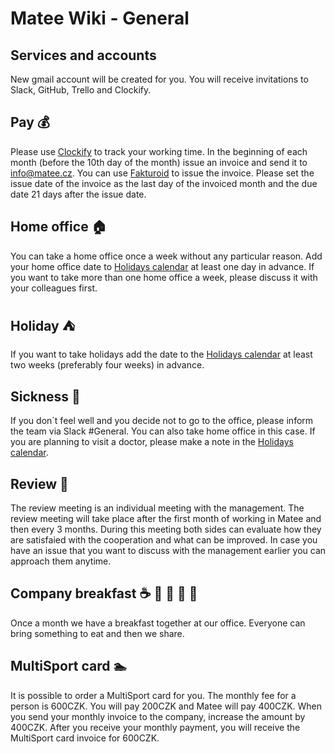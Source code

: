 # Matee Wiki - General

## Services and accounts
New gmail account will be created for you. You will receive invitations to Slack, GitHub, Trello and Clockify.

## Pay :moneybag:
Please use [Clockify](https://clockify.me/tracker) to track your working time. 
In the beginning of each month (before the 10th day of the month) issue an invoice and send it to info@matee.cz. You can use [Fakturoid](https://www.fakturoid.cz/) to issue the invoice. Please set the issue date of the invoice as the last day of the invoiced month and the due date 21 days after the issue date.

## Home office :house:
You can take a home office once a week without any particular reason. Add your home office date to [Holidays calendar](https://calendar.google.com/calendar/b/1?cid=bWF0ZWUuY3pfMjJwNWpxODgxN3A0aWt0bGY0bTc0bGZnY2dAZ3JvdXAuY2FsZW5kYXIuZ29vZ2xlLmNvbQ) at least one day in advance. If you want to take more than one home office a week, please discuss it with your colleagues first.
 
## Holiday :tent:
If you want to take holidays add the date to the [Holidays calendar](https://calendar.google.com/calendar/b/1?cid=bWF0ZWUuY3pfMjJwNWpxODgxN3A0aWt0bGY0bTc0bGZnY2dAZ3JvdXAuY2FsZW5kYXIuZ29vZ2xlLmNvbQ) at least two weeks (preferably four weeks) in advance.

## Sickness :pill:
If you don´t feel well and you decide not to go to the office, please inform the team via Slack #General. You can also take home office in this case. If you are planning to visit a doctor, please make a note in the [Holidays calendar](https://calendar.google.com/calendar/b/1?cid=bWF0ZWUuY3pfMjJwNWpxODgxN3A0aWt0bGY0bTc0bGZnY2dAZ3JvdXAuY2FsZW5kYXIuZ29vZ2xlLmNvbQ).

## Review :handshake:
The review meeting is an individual meeting with the management. The review meeting will take place after the first month of working in Matee and then every 3 months. During this meeting both sides can evaluate how they are satisfaied with the cooperation and what can be improved. In case you have an issue that you want to discuss with the management earlier you can approach them anytime.

## Company breakfast :coffee: :bread: :egg: :watermelon: :cake:
Once a month we have a breakfast together at our office. Everyone can bring something to eat and then we share.

## MultiSport card :swimmer:
It is possible to order a MultiSport card for you. The monthly fee for a person is 600CZK. You will pay 200CZK and Matee will pay 400CZK. When you send your monthly invoice to the company, increase the amount by 400CZK. After you receive your monthly payment, you will receive the MultiSport card invoice for 600CZK.
